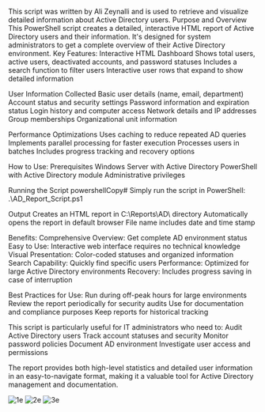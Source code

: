 This script was written by Ali Zeynalli and is used to retrieve and visualize detailed information about Active Directory users. 
Purpose and Overview
This PowerShell script creates a detailed, interactive HTML report of Active Directory users and their information. It's designed for system administrators to get a complete overview of their Active Directory environment.
Key Features:
Interactive HTML Dashboard
Shows total users, active users, deactivated accounts, and password statuses
Includes a search function to filter users
Interactive user rows that expand to show detailed information

User Information Collected
Basic user details (name, email, department)
Account status and security settings
Password information and expiration status
Login history and computer access
Network details and IP addresses
Group memberships
Organizational unit information

Performance Optimizations
Uses caching to reduce repeated AD queries
Implements parallel processing for faster execution
Processes users in batches
Includes progress tracking and recovery options

How to Use:
Prerequisites
Windows Server with Active Directory
PowerShell with Active Directory module
Administrative privileges

Running the Script
powershellCopy# Simply run the script in PowerShell:
.\AD_Report_Script.ps1

Output
Creates an HTML report in C:\Reports\AD\ directory
Automatically opens the report in default browser
File name includes date and time stamp

Benefits:
Comprehensive Overview: Get complete AD environment status
Easy to Use: Interactive web interface requires no technical knowledge
Visual Presentation: Color-coded statuses and organized information
Search Capability: Quickly find specific users
Performance: Optimized for large Active Directory environments
Recovery: Includes progress saving in case of interruption

Best Practices for Use:
Run during off-peak hours for large environments
Review the report periodically for security audits
Use for documentation and compliance purposes
Keep reports for historical tracking

This script is particularly useful for IT administrators who need to:
Audit Active Directory users
Track account statuses and security
Monitor password policies
Document AD environment
Investigate user access and permissions

The report provides both high-level statistics and detailed user information in an easy-to-navigate format, making it a valuable tool for Active Directory management and documentation.

![1e](https://github.com/user-attachments/assets/60a2d26b-aeb3-44c3-9222-b05b5b95cf56)
![2e](https://github.com/user-attachments/assets/6ff7aa79-3bb4-4187-8957-59654aa217f6)
![3e](https://github.com/user-attachments/assets/5e39eb54-7e14-4d32-a53f-7bd82635ffe2)
